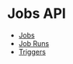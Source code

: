 # Jobs API<a name="aws-glue-api-jobs"></a>


+ [Jobs](aws-glue-api-jobs-job.md)
+ [Job Runs](aws-glue-api-jobs-runs.md)
+ [Triggers](aws-glue-api-jobs-trigger.md)